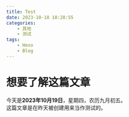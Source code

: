 ```yaml
---
title: Test
date: 2023-10-18 18:28:55
categories:
    - 其他
    - 测试
tags: 
    - Hexo
    - Blog
---
```

# 想要了解这篇文章
今天是**2023年10月19日**，星期四，农历九月初五。\
这篇文章是在昨天被创建用来当作测试的。
